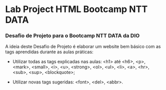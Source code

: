 # Lab Project HTML Bootcamp NTT DATA
### Desafio de Projeto para o Bootcamp NTT DATA da DIO

A ideia deste Desafio de Projeto é elaborar um website bem básico com as tags aprendidas durante as aulas práticas:

- Utilizar todas as tags explicadas nas aulas: &lt;h1&gt; até &lt;h6&gt;, &lt;p&gt;, &lt;mark&gt;, &lt;small&gt;, &lt;i&gt;, &lt;u&gt;, &lt;strong&gt;, &lt;ol&gt;, &lt;ul&gt;, &lt;li&gt;, &lt;a&gt;, &lt;hr&gt;, &lt;sub&gt;, &lt;sup&gt;, &lt;blockquote&gt;;

- Utilizar novas tags sugeridas: &lt;font&gt;, &lt;del&gt;, &lt;abbr&gt;.
